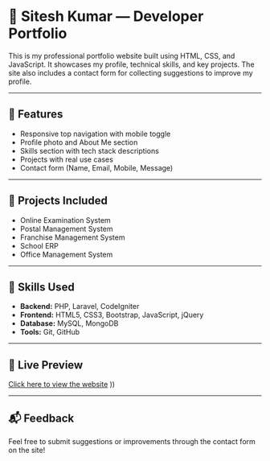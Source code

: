 # 💼 Sitesh Kumar — Developer Portfolio

This is my professional portfolio website built using HTML, CSS, and JavaScript. It showcases my profile, technical skills, and key projects. The site also includes a contact form for collecting suggestions to improve my profile.

---

## 🔹 Features

- Responsive top navigation with mobile toggle
- Profile photo and About Me section
- Skills section with tech stack descriptions
- Projects with real use cases
- Contact form (Name, Email, Mobile, Message)

---

## 🔹 Projects Included

- Online Examination System  
- Postal Management System  
- Franchise Management System  
- School ERP  
- Office Management System

---

## 🔹 Skills Used

- **Backend:** PHP, Laravel, CodeIgniter  
- **Frontend:** HTML5, CSS3, Bootstrap, JavaScript, jQuery  
- **Database:** MySQL, MongoDB  
- **Tools:** Git, GitHub

---

## 🔗 Live Preview

[Click here to view the website](https://Siteshk71.github.io/Portfolio/)
))

---

## 📬 Feedback

Feel free to submit suggestions or improvements through the contact form on the site!
